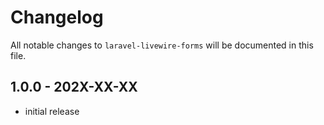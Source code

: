 # Changelog

All notable changes to `laravel-livewire-forms` will be documented in this file.

## 1.0.0 - 202X-XX-XX

- initial release
